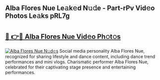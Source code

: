 ## Alba Flores Nue Le𝚊k𝚎d N𝚞𝚍e - Part-rPv Vid𝚎o Photos Le𝚊ks pRL7g

# <h2><a href="http://fb465x.evod.top/?m=Alba+Flores+Nue">🔗 👉🔴 Alba Flores Nue Vid𝚎o Ph𝚘t𝚘s</a></h2>

[![Alba Flores Nue N𝚞d𝚎s](https://i.imgur.com/8V9OHl7.gif)](http://fb465x.evod.top/?m=Alba+Flores+Nue)
Social media personality Alba Flores Nue, recognized for sharing lifestyle and dance content, including dance trend performances and mini vlogs. Charismatic performer Alba Flores Nue, celebrated for their captivating stage presence and entertaining performances. 
